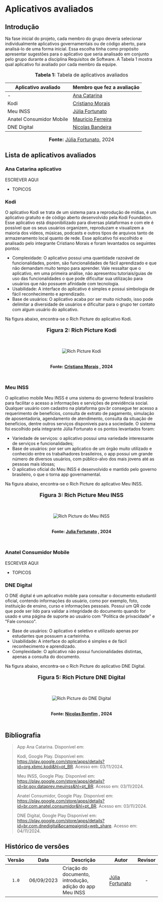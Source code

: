 # Aplicativos avaliados

## Introdução

Na fase inicial do projeto, cada membro do grupo deveria selecionar individualmente aplicativos governamentais ou de código aberto, 
para analisá-lo de uma forma inicial. Essa escolha tinha como propósito apresentar sugestões para o  aplicativo que 
seria analisado em conjunto pelo grupo durante a disciplina Requisitos de Software. A Tabela 1 mostra qual aplicativo
foi avaliado por cada membro da equipe.
<div align="center">
<font size="3"><p style="text-align: center"><b>Tabela 1:</b> Tabela de aplicativos avaliados</p></font>
  
<table>
  <thead>
    <tr>
      <th>Aplicativo avaliado</th>
      <th>Membro que fez a avaliação</th>
    </tr>
  </thead>
  <tbody>
    <tr>
      <td>-</td>
      <td><a href="https://github.com/an4catarina">Ana Catarina</a></td>
    </tr>
    <tr>
      <td>Kodi</td>
      <td><a href="https://github.com/CristianoMoraiss">Cristiano Morais</a></td>
    </tr>
    <tr>
      <td>Meu INSS</td>
      <td><a href="https://github.com/julia-fortunato">Júlia Fortunato</a></td>
    </tr>
    <tr>
      <td>Anatel Consumidor Mobile</td>
      <td><a href="https://github.com/mauricio-araujoo">Maurício Ferreira</a></td>
    </tr>
    <tr>
    <td>DNE Digital</td>
    <td><a href="https://github.com/nickgehjk">Nicolas Bandeira</a></td>
    </tr>
  </tbody>
</table>

<font size="3"><p style="text-align: center"><b>Fonte:</b> <a href="https://github.com/julia-fortunato">Júlia Fortunato</a>, 2024</p></font>
</div>

## Lista de aplicativos avaliados

### Ana Catarina aplicativo

ESCREVER AQUI

- TOPICOS

### Kodi

O aplicativo Kodi se trata de um sistema para a reprodução de mídias, é um aplicativo gratuito e de código aberto desenvolvido pela Kodi Foundation. Esse aplicativo está disponibilizado para diversas plataformas e com ele é possível que os seus usuários organizem, reproduzam e visualizem a maioria dos vídeos, músicas, podcasts e outros tipos de arquivos tanto de armazenamento local quanto de rede. Esse aplicativo foi escolhido e analisado pelo integrante Cristiano Morais e foram levantados os seguintes pontos:

- Complexidade: O aplicativo possui uma quantidade razoável de funcionalidades, porém, são funcionalidades de fácil aprendizado e que não demandam muito tempo para aprender. Vale ressaltar que o aplicativo, em uma primeira análise, não apresentou tutoriais/guias de uso das funcionalidades o que pode dificultar sua utilização para usuários que não possuem afinidade com tecnologia.
- Usabilidade: A interface do aplicativo é simples e possui simbologia de fácil reconhecimento e aprendizado.
- Base de usuários: O aplicativo acaba por ser muito nichado, isso pode delimitar a diversidade de usuários e dificultar para o grupo ter contato com algum usuário do aplicativo.

Na figura abaixo, encontra-se o Rich Picture do aplicativo Kodi. 

<div align="center">
  <font size="4"><p style="text-align: center; margin-bottom: 50px;"><b>Figura 2: Rich Picture Kodi</b></p></font>
</div>

<div align="center">
<img src="../../imagens/RichPictureKodi.png" alt="Rich Picture Kodi" style=" max-width: 100%; height: auto; margin-bottom: 20px;">
</div>
<div align="center">
<p style="text-align: center; margin-bottom: 50px;">
  <b>Fonte: <a href="https://github.com/CristianoMoraiss">Cristiano Morais</a> , 2024</b>
</p>
</div>

### Meu INSS

O aplicativo mobile Meu INSS é uma sistema do governo federal brasileiro para facilitar o acesso a informações e servições de previdência social. Qualquer usuário com cadastro na plataforma gov.br consegue ter acesso a requerimento de benefícios, consulta de extrato de pagamento, simulação de aposentadoria, agendamento de atendimento, consulta da situação de benefícios, dentre outros serviços disponíveis para a sociedade. O sistema foi escolhido pela integrante Júlia Fortunato e os pontos levantados foram:

- Variedade de serviços: o aplicativo possui uma variedade interessante de serviços e funcionalidades;
- Base de usuários: por ser um aplicatico de um órgão muito utilizado e conhecido entre os trabalhadores brasileiros, o app possui um grande número de diversos usuários, com público-alvo dos mais jovens até as pessoas mais idosas;
- O aplicativo oficial do Meu INSS é desenvolvido e mantido pelo governo brasileiro, o que o torna app governamental.

Na figura abaixo, encontra-se o Rich Picture do aplicativo Meu INSS. 

<div align="center">
  <font size="4"><p style="text-align: center; margin-bottom: 50px;"><b>Figura 3: Rich Picture Meu INSS</b></p></font>
</div>

<div align="center">
<img src="../../imagens/RichPicture.jpeg" alt="Rich Picture do Meu INSS" style=" max-width: 100%; height: auto; margin-bottom: 20px;">
</div>
<div align="center">
<p style="text-align: center; margin-bottom: 50px;">
  <b>Fonte: <a href="https://github.com/julia-fortunato">Julia Fortunato</a> , 2024</b>
</p>
</div>



### Anatel Consumidor Mobile

ESCREVER AQUI

- TOPICOS

### DNE Digital

O DNE digital é um aplicativo mobile para consultar o documento estudantil oficial, contendo informações do usuário, como por exemplo, foto, instituição de ensino, curso e informações pessoais. Possui um QR code que pode ser lido para validar a integridade do documento quando for usado e uma página de suporte ao usuário com "Política de privacidade" e "Fale conosco".

- Base de usuários: O aplicativo é seletivo e utilizado apenas por estudantes que possuem a carteirinha.
- Usabilidade: A interface do aplicativo é simples e de fácil reconhecimento e aprendizado.
- Complexidade: O aplicativo não possui funcionalidades distintas, apenas a consulta do documento.

Na figura abaixo, encontra-se o Rich Picture do aplicativo DNE Digital. 

<div align="center">
  <font size="4"><p style="text-align: center; margin-bottom: 50px;"><b>Figura 5: Rich Picture DNE Digital</b></p></font>
</div>

<div align="center">
<img src="../../imagens/RichPictureDNE.png" alt="Rich Picture do DNE Digital" style=" max-width: 100%; height: auto; margin-bottom: 20px;">
</div>
<div align="center">
<p style="text-align: center; margin-bottom: 50px;">
  <b>Fonte: <a href="https://github.com/nickgehjk">Nicolas Bomfim</a> , 2024</b>
</p>
</div>

## Bibliografia

> App Ana Catarina. Disponível em: 
>
> Kodi, Google Play. Disponível em: https://play.google.com/store/apps/details?id=org.xbmc.kodi&hl=pt_BR. Acesso em: 03/11/2024. 
>
> Meu INSS, Google Play. Disponível em: https://play.google.com/store/apps/details?id=br.gov.dataprev.meuinss&hl=pt_BR. Acesso em: 03/11/2024. 
>
> Anatel Consumidor, Google Play. Disponível em: https://play.google.com/store/apps/details?id=br.com.anatel.consumidor&hl=pt_BR. Acesso em: 03/11/2024. 
>
> DNE Digital, Google Play Disponível em: https://play.google.com/store/apps/details?id=br.com.dnedigital&pcampaignid=web_share. Acesso em: 04/11/2024.

##  Histórico de versões

| Versão | Data       | Descrição                                        | Autor                                                                    |                                 Revisor                                  |
| :----: | ---------- | ------------------------------------------------ | ------------------------------------------------------------------------ | :----------------------------------------------------------------------: |
| `1.0`  | 06/09/2023 | Criação do documento, introdução, adição do app Meu INSS                          | [Júlia Fortunato](https://github.com/julia-fortunato)                       |            -           |